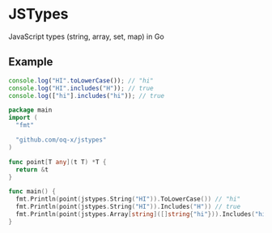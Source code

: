 # JSTypes

JavaScript types (string, array, set, map) in Go

## Example

```js
console.log("HI".toLowerCase()); // "hi"
console.log("HI".includes("H")); // true
console.log(["hi"].includes("hi")); // true
```

```go
package main
import (
  "fmt"

  "github.com/oq-x/jstypes"
)

func point[T any](t T) *T {
  return &t
}

func main() {
  fmt.Println(point(jstypes.String("HI")).ToLowerCase()) // "hi"
  fmt.Println(point(jstypes.String("HI")).Includes("H")) // true
  fmt.Println(point(jstypes.Array[string]([]string{"hi"})).Includes("hi")) // true
}
```
